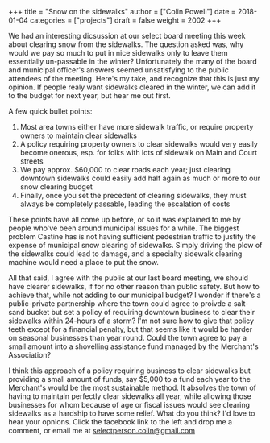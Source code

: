 +++
title = "Snow on the sidewalks"
author = ["Colin Powell"]
date = 2018-01-04
categories = ["projects"]
draft = false
weight = 2002
+++

We had an interesting dicsussion at our select board meeting this week about
clearing snow from the sidewalks. The question asked was, why would we pay so
much to put in nice sidewalks only to leave them essentially un-passable in the
winter? Unfortunately the many of the board and municipal officer's answers
seemed unsatisfying to the public attendees of the meeting. Here's my take, and
recognize that this is just my opinion. If people realy want sidewalks cleared
in the winter, we can add it to the budget for next year, but hear me out first.

A few quick bullet points:

1.  Most area towns either have more sidewalk traffic, or require property owners to maintain clear sidewalks
2.  A policy requiring property owners to clear sidewalks would very easily become onerous, esp. for folks with lots of sidewalk on Main and Court streets
3.  We pay approx. $60,000 to clear roads each year; just clearing downtown sidewalks could easily add half again as much or more to our snow clearing budget
4.  Finally, once you set the precedent of clearing sidewalks, they must always be completely passable, leading the escalation of costs

These points have all come up before, or so it was explained to me by people
who've been around municipal issues for a while. The biggest problem Castine has
is not having sufficient pedestrian traffic to justify the expense of municipal
snow clearing of sidewalks. Simply driving the plow of the sidewalks could lead
to damage, and a specialty sidewalk clearing machine would need a place to put
the snow.

All that said, I agree with the public at our last board meeting, we should have
clearer sidewalks, if for no other reason than public safety. But how to achieve
that, while not adding to our municipal budget? I wonder if there's a
public-private partnership where the town could agree to proivde a salt-sand
bucket but set a policy of requiring downtown business to clear their sidewalks
within 24-hours of a storm? I'm not sure how to give that policy teeth except
for a financial penalty, but that seems like it would be harder on seasonal
businesses than year round. Could the town agree to pay a small amount into a
shovelling assistance fund managed by the Merchant's Association?

I think this approach of a policy requiring business to clear sidewalks but
providing a small amount of funds, say $5,000 to a fund each year to the
Merchant's would be the most sustainable method. It absolves the town of having
to maintain perfectly clear sidewalks all year, while allowing those businesses
for whom because of age or fiscal issues would see clearing sidewalks as a
hardship to have some relief. What do you think? I'd love to hear your opnions.
Click the facebook link to the left and drop me a comment, or email me at
selectperson.colin@gmail.com
